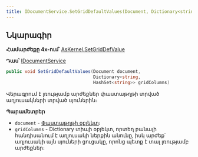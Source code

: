 ```yaml
---
title: IDocumentService.SetGridDefaultValues(Document, Dictionary<string, HashSet<string>>) մեթոդ
---
```


## Նկարագիր

**Համարժեքը 4x-ում՝** [AsKernel.SetGridDefValue](https://armsoft.github.io/as4x-docs/HTM/ProgrGuide/Functions/Functions/SetGridDefValue.html)

**Դաս՝** [IDocumentService](../IDocumentService.md)

```c#
public void SetGridDefaultValues(Document document, 
                                 Dictionary<string, 
                                 HashSet<string>> gridColumns)
```

Վերագրում է լռությամբ արժեքներ փաստաթղթի տրված աղյուսակների տրված սյուներին։

**Պարամետրեր**

* `document` - [Փաստաթղթի օբյեկտ](../../definitions/document.md)։
* `gridColumns` - Dictionary տիպի օբյեկտ, որտեղ բանալի հանդիսանում է աղյուսակի ներքին անունը, իսկ արժեք՝ աղյուսակի այն սյուների ցուցակը, որոնց պետք է տալ լռությամբ արժեքներ։
